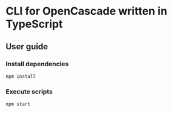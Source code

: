 # CLI for OpenCascade written in TypeScript

## User guide

### Install dependencies

```
npm install
```

### Execute scripts

```
npm start
```